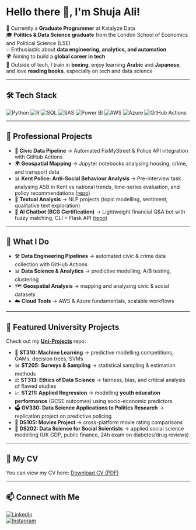 # Hello there 👋, I'm Shuja Ali!

💼 Currently a **Graduate Programmer** at Katalyze Data  
🎓 **Politics & Data Science graduate** from the London School of Economics and Political Science (LSE)  
💡 Enthusiastic about **data engineering, analytics, and automation**  
🌍 Aiming to build a **global career in tech**  
🥊 Outside of tech, I train in **boxing**, enjoy learning **Arabic** and **Japanese**, and love **reading books**, especially on tech and data science

---

## 🛠️ Tech Stack
![Python](https://img.shields.io/badge/Python-3776AB?logo=python&logoColor=white)
![R](https://img.shields.io/badge/R-276DC3?logo=r&logoColor=white)
![SQL](https://img.shields.io/badge/SQL-FF4500?logo=database&logoColor=white)
![SAS](https://img.shields.io/badge/SAS-1A8CFF?logo=sas&logoColor=white)
![Power BI](https://img.shields.io/badge/PowerBI-F2C811?logo=powerbi&logoColor=black)
![AWS](https://img.shields.io/badge/AWS-232F3E?logo=amazonaws&logoColor=white)
![Azure](https://img.shields.io/badge/Azure-0078D4?logo=microsoftazure&logoColor=white)
![GitHub Actions](https://img.shields.io/badge/GitHub_Actions-2088FF?logo=githubactions&logoColor=white)

---

## 💼 Professional Projects
- 📰 **Civic Data Pipeline** → Automated FixMyStreet & Police API integration with GitHub Actions
- 🌍 **Geospatial Mapping** → Jupyter notebooks analysing housing, crime, and transport data
- 📊 **Kent Police: Anti-Social Behaviour Analysis** → Pre-interview task analysing ASB in Kent vs national trends, time-series evaluation, and policy recommendations ([repo](https://github.com/shuja-ali298/kent_police))
- 📝 **Textual Analysis** → NLP projects (topic modelling, sentiment, qualitative text exploration)
- 🤖 **AI Chatbot (BCG Certification)** → Lightweight financial Q&A bot with fuzzy matching, CLI + Flask API ([repo](https://github.com/shuja-ali298/bcg-ai-chatbot))

---

## 🚀 What I Do
- 🛠️ **Data Engineering Pipelines** → automated civic & crime data collection with GitHub Actions  
- 📊 **Data Science & Analytics** → predictive modelling, A/B testing, clustering  
- 🗺️ **Geospatial Analysis** → mapping and analysing civic & social datasets  
- ☁️ **Cloud Tools** → AWS & Azure fundamentals, scalable workflows  

---

## 📂 Featured University Projects
Check out my [**Uni-Projects**](https://github.com/shuja-ali298/Uni-Projects) repo:  
- 📄 **ST310: Machine Learning** → predictive modelling competitions, GAMs, decision trees, SVMs  
- 📊 **ST205: Surveys & Sampling** → statistical sampling & estimation methods  
- ⚖️ **ST313: Ethics of Data Science** → fairness, bias, and critical analysis of flawed studies  
- 📈 **ST211: Applied Regression** → modelling **youth education performance** (GCSE outcomes) using socio-economic predictors
- 🗳️ **GV330: Data Science Applications to Politics Research** → replication project on predictive policing
- 🎥 **DS105: Movies Project** → cross-platform movie rating comparisons
- 🤖 **DS202: Data Science for Social Scientists** → applied social science modelling (UK GDP, public finance, 24h exam on diabetes/drug reviews)  

---

## 📄 My CV
You can view my CV here: [Download CV (PDF)](https://github.com/shuja-ali298/shuja-ali298/blob/main/cv_subhan_ali_github.pdf)

---

## 📫 Connect with Me
[![LinkedIn](https://img.shields.io/badge/LinkedIn-Connect-blue?style=for-the-badge&logo=linkedin&logoColor=white)](https://www.linkedin.com/in/shuja-ali-397a8322a/)  
[![Instagram](https://img.shields.io/badge/Instagram-Follow-purple?style=for-the-badge&logo=instagram&logoColor=white)](https://www.instagram.com/shuja_a04/)  
